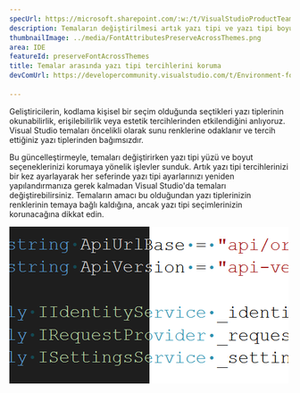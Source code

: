 ```yaml
---
specUrl: https://microsoft.sharepoint.com/:w:/t/VisualStudioProductTeam/EdXTo_GWzBpIrDv7ZyGrhKcB3arasI3DbQjrMXGs8StHtQ?e=8sPGnd
description: Temaların değiştirilmesi artık yazı tipi ve yazı tipi boyutu tercihlerinizi korur.
thumbnailImage: ../media/FontAttributesPreserveAcrossThemes.png
area: IDE
featureId: preserveFontAcrossThemes
title: Temalar arasında yazı tipi tercihlerini koruma
devComUrl: https://developercommunity.visualstudio.com/t/Environment-font-and-font-size-is-associ/10143502?q=font+theme&fTime=allTime

---
```



Geliştiricilerin, kodlama kişisel bir seçim olduğunda seçtikleri yazı tiplerinin okunabilirlik, erişilebilirlik veya estetik tercihlerinden etkilendiğini anlıyoruz. Visual Studio temaları öncelikli olarak sunu renklerine odaklanır ve tercih ettiğiniz yazı tiplerinden bağımsızdır.

Bu güncelleştirmeyle, temaları değiştirirken yazı tipi yüzü ve boyut seçeneklerinizi korumaya yönelik işlevler sunduk. Artık yazı tipi tercihlerinizi bir kez ayarlayarak her seferinde yazı tipi ayarlarınızı yeniden yapılandırmanıza gerek kalmadan Visual Studio'da temaları değiştirebilirsiniz. Temaların amacı bu olduğundan yazı tiplerinizin renklerinin temaya bağlı kaldığına, ancak yazı tipi seçimlerinizin korunacağına dikkat edin.

![Aynı yazı tipini kullanan aynı kod parçasını gösteren Visual Studio düzenleyicisi, ancak kodun yarısı koyu temada, diğer yarısı ise açık renkte.](../media/FontAttributesPreserveAcrossThemes.png)
